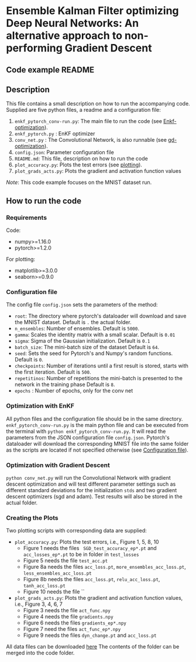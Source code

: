 # Ensemble Kalman Filter optimizing Deep Neural Networks: An alternative approach to non-performing Gradient Descent
## Code example README

## Description 
This file contains a small description on how to run the accompanying code. Supplied are five python files, a readme and a configuration file:

1. `enkf_pytorch_conv-run.py`: The main file to run the code (see [Enkf-optimization](#enkf-run)). 
1. `enkf_pytorch.py` : EnKF optimizer
1. `conv_net.py` : The Convolutional Network, is also runnable (see [gd-optimization](#gd-run)). 
1. `config.json`: Parameter configuration file
1. `README.md`: This file, description on how to run the code
1. `plot_accuracy.py`: Plots the test errors (see [plotting](#plotting)). 
1. `plot_grads_acts.py`: Plots the gradient and activation function values

*Note*: This code example focuses on the MNIST dataset run.

## How to run the code 
### Requirements
Code: 

* numpy>=1.16.0
* pytorch>=1.2.0

For plotting: 

* matplotlib>=3.0.0
* seaborn>=0.9.0

### <a id="config"></a> Configuration file
The config file `config.json` sets the parameters of the method:

* `root`: The directory where pytorch's dataloader will download and save the MNIST dataset. Default is `.` the actual folder. 
* `n_ensembles`:  Number of ensembles. Default is `5000`.
* `gamma`: Scales the identity matrix with a small scalar. Default is `0.01`
* `sigma`: Sigma of the Gaussian initialization. Default is `0.1`
* `batch_size`: The mini-batch size of the dataset Default is `64`.
* `seed`: Sets the seed for Pytorch's and Numpy's random functions. Default is `0`.
* `checkpoints`: Number of iterations until a first result is stored, starts with the first iteration. Default is `500`.
* `repetitinos`: Number of repetitions the mini-batch is presented to the network in the training phase Default is `8`.
* `epochs` : Number of epochs, only for the conv net

### <a id="enkf-run"></a> Optimization with EnKF
All python files and the configuration file should be in the same directory. `enkf_pytorch_conv-run.py` is the main python file and can be executed from the terminal with `python enkf_pytorch_conv-run.py`. It will read the parameters from the JSON configuration file `config.json`. Pytorch's dataloader will download the corresponding MNIST file into the same folder as the scripts are located if not specified otherwise (see [Configuration file](#config)). 

### <a id="gd-run"></a> Optimization with Gradient Descent
`python conv_net.py` will run the Convolutional Network with gradient descent optimization and will test different parameter settings such as different standard deviations for the initialization `stds` and two gradient descent optimizers (sgd and adam). Test results will also be stored in the actual folder.

### <a name="gd-run"></a> Creating the Plots
Two plotting scripts with corresponding data are supplied:

* `plot_accuracy.py`: Plots the test errors, i.e., Figure 1, 5, 8, 10 
  * Figure 1 needs the files ` SGD_test_accuracy_ep*.pt` and `acc_losses_ep*.pt` to be in folder in `test_losses` 
  * Figure 5 needs the file `test_acc.pt`
  * Figure 8a needs the files `acc_loss.pt`, `more_ensembles_acc_loss.pt`, `less_ensembles_acc_loss.pt`
  * Figure 8b needs the files `acc_loss.pt`, `relu_acc_loss.pt`, `tanh_acc_loss.pt`
  * Figure 10 needs the file ``
* `plot_grads_acts.py`: Plots the gradient and activation function values, i.e., Figure 3, 4, 6, 7
  * Figure 3 needs the file `act_func.npy`
  * Figure 4 needs the file `gradients.npy`
  * Figure 6 needs the files `gradients_ep*.npy`
  * Figure 7 need the files `act_func_ep*.npy`
  * Figure 9 needs the files `dyn_change.pt` and `acc_loss.pt`
  
All data files can be downloaded [here](https://mega.nz/file/vEoGFQCB)
The contents of the folder can be merged into the code folder. 
